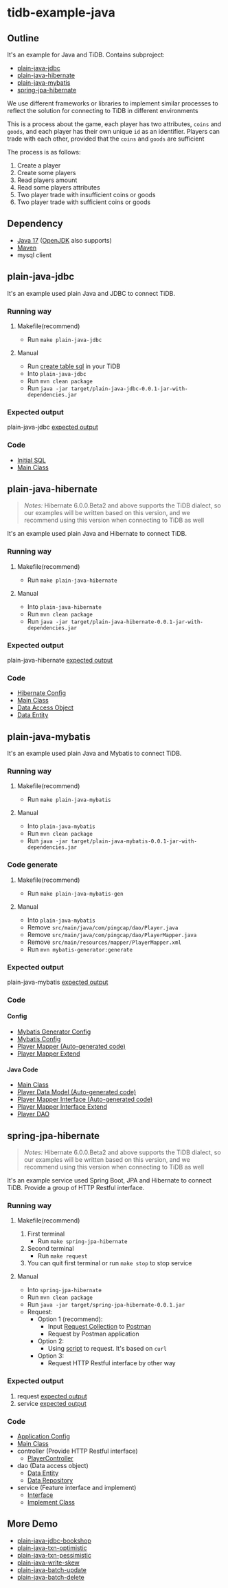 # tidb-example-java

## Outline

It's an example for Java and TiDB. Contains subproject:

- [plain-java-jdbc](#plain-java-jdbc)
- [plain-java-hibernate](#plain-java-hibernate)
- [plain-java-mybatis](#plain-java-mybatis)
- [spring-jpa-hibernate](#spring-jpa-hibernate)

We use different frameworks or libraries to implement similar processes to reflect 
the solution for connecting to TiDB in different environments

This is a process about the game, each player has two attributes, 
`coins` and `goods`, and each player has their own unique `id` as an identifier. 
Players can trade with each other, provided that the `coins` and `goods` are sufficient

The process is as follows:

1. Create a player
2. Create some players
3. Read players amount
4. Read some players attributes
5. Two player trade with insufficient coins or goods
6. Two player trade with sufficient coins or goods

## Dependency

- [Java 17](https://www.oracle.com/java/technologies/downloads/) ([OpenJDK](https://openjdk.java.net/) also supports)
- [Maven](https://maven.apache.org/)
- mysql client

## plain-java-jdbc

It's an example used plain Java and JDBC to connect TiDB.

### Running way

1. Makefile(recommend)
   - Run `make plain-java-jdbc`

2. Manual
   - Run [create table sql](./plain-java-jdbc/src/main/resources/dbinit.sql) in your TiDB
   - Into `plain-java-jdbc`
   - Run `mvn clean package`
   - Run `java -jar target/plain-java-jdbc-0.0.1-jar-with-dependencies.jar`

### Expected output

plain-java-jdbc [expected output](./Expected-Output.md#plain-java-jdbc)

### Code

- [Initial SQL](./plain-java-jdbc/src/main/resources/dbinit.sql)
- [Main Class](./plain-java-jdbc/src/main/java/com/pingcap/JDBCExample.java)

## plain-java-hibernate

> *Notes:*
> Hibernate 6.0.0.Beta2 and above supports the TiDB dialect, so our examples
> will be written based on this version, and we recommend using this version when connecting to TiDB as well

It's an example used plain Java and Hibernate to connect TiDB.

### Running way

1. Makefile(recommend)
    - Run `make plain-java-hibernate`

2. Manual
    - Into `plain-java-hibernate`
    - Run `mvn clean package`
    - Run `java -jar target/plain-java-hibernate-0.0.1-jar-with-dependencies.jar`

### Expected output
plain-java-hibernate [expected output](./Expected-Output.md#plain-java-hibernate)

### Code

- [Hibernate Config](./plain-java-hibernate/src/main/resources/hibernate.cfg.xml)
- [Main Class](./plain-java-hibernate/src/main/java/com/pingcap/App.java)
- [Data Access Object](./plain-java-hibernate/src/main/java/com/pingcap/PlayerDAO.java)
- [Data Entity](./plain-java-hibernate/src/main/java/com/pingcap/PlayerBean.java)

## plain-java-mybatis

It's an example used plain Java and Mybatis to connect TiDB.

### Running way

1. Makefile(recommend)
    - Run `make plain-java-mybatis`

2. Manual
    - Into `plain-java-mybatis`
    - Run `mvn clean package`
    - Run `java -jar target/plain-java-mybatis-0.0.1-jar-with-dependencies.jar`

### Code generate

1. Makefile(recommend)
    - Run `make plain-java-mybatis-gen`

2. Manual
    - Into `plain-java-mybatis`
    - Remove `src/main/java/com/pingcap/dao/Player.java`
    - Remove `src/main/java/com/pingcap/dao/PlayerMapper.java`
    - Remove `src/main/resources/mapper/PlayerMapper.xml`
    - Run `mvn mybatis-generator:generate`

### Expected output
plain-java-mybatis [expected output](./Expected-Output.md#plain-java-mybatis)

### Code

#### Config

- [Mybatis Generator Config](./plain-java-mybatis/src/main/resources/mybatis-generator.xml)
- [Mybatis Config](./plain-java-mybatis/src/main/resources/mybatis-config.xml)
- [Player Mapper (Auto-generated code)](./plain-java-mybatis/src/main/resources/mapper/PlayerMapper.xml)
- [Player Mapper Extend](./plain-java-mybatis/src/main/resources/mapper/PlayerMapperEx.xml)

#### Java Code

- [Main Class](./plain-java-mybatis/src/main/java/com/pingcap/MybatisExample.java)
- [Player Data Model (Auto-generated code)](./plain-java-mybatis/src/main/java/com/pingcap/model/Player.java)
- [Player Mapper Interface (Auto-generated code)](./plain-java-mybatis/src/main/java/com/pingcap/model/PlayerMapper.java)
- [Player Mapper Interface Extend](./plain-java-mybatis/src/main/java/com/pingcap/model/PlayerMapperEx.java)
- [Player DAO](./plain-java-mybatis/src/main/java/com/pingcap/dao/PlayerDAO.java)

## spring-jpa-hibernate

> *Notes:*
> Hibernate 6.0.0.Beta2 and above supports the TiDB dialect, so our examples
> will be written based on this version, and we recommend using this version when connecting to TiDB as well

It's an example service used Spring Boot, JPA and Hibernate to connect TiDB. 
Provide a group of HTTP Restful interface.

### Running way

1. Makefile(recommend)
   1. First terminal
       - Run `make spring-jpa-hibernate`
   2. Second terminal
       - Run `make request`
   3. You can quit first terminal or run `make stop` to stop service

2. Manual
    - Into `spring-jpa-hibernate`
    - Run `mvn clean package`
    - Run `java -jar target/spring-jpa-hibernate-0.0.1.jar`
    - Request:
      - Option 1 (recommend):
        - Input [Request Collection](spring-jpa-hibernate/Player.postman_collection.json) to [Postman](https://www.postman.com/)
        - Request by Postman application
      - Option 2:
        - Using [script](spring-jpa-hibernate/request.sh) to request. It's based on `curl`
      - Option 3:
        - Request HTTP Restful interface by other way
   
### Expected output

1. request [expected output](./Expected-Output.md#spring-jpa-hibernate-request)
2. service [expected output](./Expected-Output.md#spring-jpa-hibernate-service)

### Code

- [Application Config](./spring-jpa-hibernate/src/main/resources/application.yml)
- [Main Class](./spring-jpa-hibernate/src/main/java/com/pingcap/App.java)
- controller (Provide HTTP Restful interface)
  - [PlayerController](./spring-jpa-hibernate/src/main/java/com/pingcap/controller/PlayerController.java)
- dao (Data access object)
  - [Data Entity](./spring-jpa-hibernate/src/main/java/com/pingcap/dao/PlayerBean.java)
  - [Data Repository](./spring-jpa-hibernate/src/main/java/com/pingcap/dao/PlayerRepository.java)
- service (Feature interface and implement)
  - [Interface](./spring-jpa-hibernate/src/main/java/com/pingcap/service/PlayerService.java)
  - [Implement Class](./spring-jpa-hibernate/src/main/java/com/pingcap/service/impl/PlayerServiceImpl.java)

## More Demo

- [plain-java-jdbc-bookshop](./plain-java-jdbc-bookshop/README.md)
- [plain-java-txn-optimistic](./plain-java-txn-optimistic/README.md)
- [plain-java-txn-pessimistic](./plain-java-txn-pessimistic/README.md)
- [plain-java-write-skew](./plain-java-write-skew/README.md)
- [plain-java-batch-update](./plain-java-batch-update/README.md)
- [plain-java-batch-delete](./plain-java-batch-delete/README.md)
